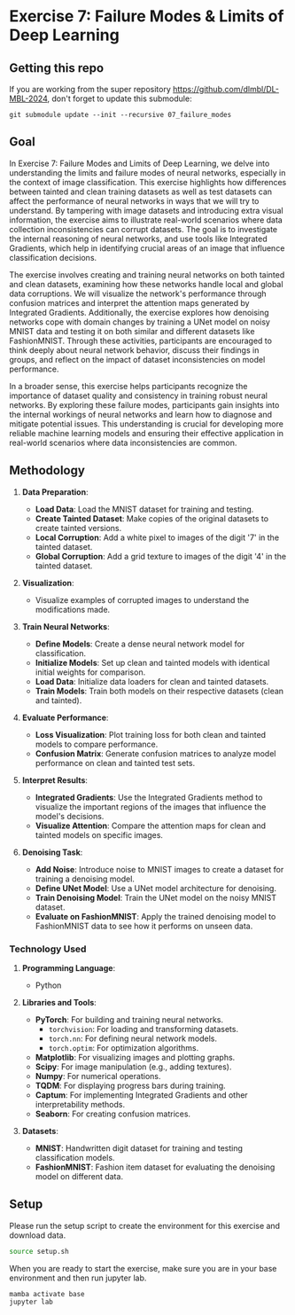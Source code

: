 # Exercise 7: Failure Modes & Limits of Deep Learning

## Getting this repo

If you are working from the super repository https://github.com/dlmbl/DL-MBL-2024, don't forget to update this submodule:
```
git submodule update --init --recursive 07_failure_modes
```

## Goal
In Exercise 7: Failure Modes and Limits of Deep Learning, we delve into understanding the limits and failure modes of neural networks, especially in the context of image classification. This exercise highlights how differences between tainted and clean training datasets as well as test datasets can affect the performance of neural networks in ways that we will try to understand. By tampering with image datasets and introducing extra visual information, the exercise aims to illustrate real-world scenarios where data collection inconsistencies can corrupt datasets. The goal is to investigate the internal reasoning of neural networks, and use tools like Integrated Gradients, which help in identifying crucial areas of an image that influence classification decisions.

The exercise involves creating and training neural networks on both tainted and clean datasets, examining how these networks handle local and global data corruptions. We will visualize the network's performance through confusion matrices and interpret the attention maps generated by Integrated Gradients. Additionally, the exercise explores how denoising networks cope with domain changes by training a UNet model on noisy MNIST data and testing it on both similar and different datasets like FashionMNIST. Through these activities, participants are encouraged to think deeply about neural network behavior, discuss their findings in groups, and reflect on the impact of dataset inconsistencies on model performance.

In a broader sense, this exercise helps participants recognize the importance of dataset quality and consistency in training robust neural networks. By exploring these failure modes, participants gain insights into the internal workings of neural networks and learn how to diagnose and mitigate potential issues. This understanding is crucial for developing more reliable machine learning models and ensuring their effective application in real-world scenarios where data inconsistencies are common.


## Methodology
1. **Data Preparation**:
   - **Load Data**: Load the MNIST dataset for training and testing.
   - **Create Tainted Dataset**: Make copies of the original datasets to create tainted versions.
   - **Local Corruption**: Add a white pixel to images of the digit '7' in the tainted dataset.
   - **Global Corruption**: Add a grid texture to images of the digit '4' in the tainted dataset.

2. **Visualization**:
   - Visualize examples of corrupted images to understand the modifications made.

3. **Train Neural Networks**:
   - **Define Models**: Create a dense neural network model for classification.
   - **Initialize Models**: Set up clean and tainted models with identical initial weights for comparison.
   - **Load Data**: Initialize data loaders for clean and tainted datasets.
   - **Train Models**: Train both models on their respective datasets (clean and tainted).

4. **Evaluate Performance**:
   - **Loss Visualization**: Plot training loss for both clean and tainted models to compare performance.
   - **Confusion Matrix**: Generate confusion matrices to analyze model performance on clean and tainted test sets.

5. **Interpret Results**:
   - **Integrated Gradients**: Use the Integrated Gradients method to visualize the important regions of the images that influence the model's decisions.
   - **Visualize Attention**: Compare the attention maps for clean and tainted models on specific images.

6. **Denoising Task**:
   - **Add Noise**: Introduce noise to MNIST images to create a dataset for training a denoising model.
   - **Define UNet Model**: Use a UNet model architecture for denoising.
   - **Train Denoising Model**: Train the UNet model on the noisy MNIST dataset.
   - **Evaluate on FashionMNIST**: Apply the trained denoising model to FashionMNIST data to see how it performs on unseen data.

### Technology Used

1. **Programming Language**:
   - Python

2. **Libraries and Tools**:
   - **PyTorch**: For building and training neural networks.
     - `torchvision`: For loading and transforming datasets.
     - `torch.nn`: For defining neural network models.
     - `torch.optim`: For optimization algorithms.
   - **Matplotlib**: For visualizing images and plotting graphs.
   - **Scipy**: For image manipulation (e.g., adding textures).
   - **Numpy**: For numerical operations.
   - **TQDM**: For displaying progress bars during training.
   - **Captum**: For implementing Integrated Gradients and other interpretability methods.
   - **Seaborn**: For creating confusion matrices.

3. **Datasets**:
   - **MNIST**: Handwritten digit dataset for training and testing classification models.
   - **FashionMNIST**: Fashion item dataset for evaluating the denoising model on different data.

## Setup
Please run the setup script to create the environment for this exercise and download data.

```bash
source setup.sh
```

When you are ready to start the exercise, make sure you are in your base environment and then run jupyter lab.
```bash
mamba activate base
jupyter lab
```
